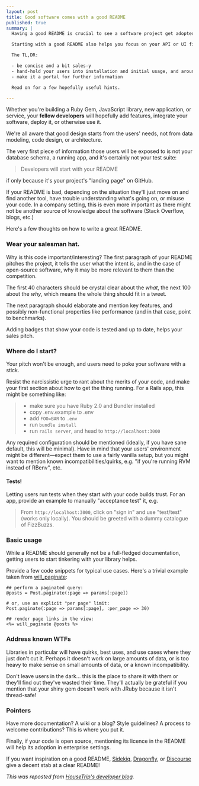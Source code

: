```yaml
---
layout: post
title: Good software comes with a good README
published: true
summary: |
  Having a good README is crucial to see a software project get adopted and well used.

  Starting with a good README also helps you focus on your API or UI first.

  The TL,DR:

  - be concise and a bit sales-y
  - hand-hold your users into installation and initial usage, and around traps
  - make it a portal for further information

  Read on for a few hopefully useful hints.

---
```



Whether you're building a Ruby Gem, JavaScript library, new application, or
service, your
**fellow developers** will hopefully add features, integrate your software, deploy
it, or otherwise use it.

We're all aware that good design starts from the users' needs, not from data modeling, code
design, or architecture.

The very first piece of information those users will be exposed to is not
your database schema, a running app, and it's certainly not your test suite:

> Developers will start with your README

if only because it's your project's "landing page" on GitHub.

If your README is bad, depending on the situation they'll just move on and find
another tool, have trouble understanding what's going on, or misuse your
code. In a company setting, this is even more important as there might not
be another source of knowledge about the software (Stack Overflow,
blogs, etc.)

Here's a few thoughts on how to write a great README.


### Wear your salesman hat.

Why is this code important/interesting? The first paragraph of your README
pitches the project, it tells the user what the intent is, and in the case
of open-source software, why it may be more relevant to them than the
competition.

The first 40 characters should be crystal clear about the *what*, the next 100
about the *why*, which means the whole thing should fit in a tweet.

The next paragraph should elaborate and mention key features, and possibly
non-functional properties like performance (and in that case, point to
benchmarks).

Adding badges that show your code is tested and up to date, helps your
sales pitch.


### Where do I start?

Your pitch won't be enough, and users need to poke your software with a
stick.

Resist the narcissistic urge to rant about the merits of your code, and
make your first section about how to get the thing running. For a Rails
app, this might be something like:

> - make sure you have Ruby 2.0 and Bundler installed
> - copy .env.example to .env
> - add `FOO=BAR` to `.env`
> - run `bundle install`
> - run `rails server`, and head to `http://localhost:3000`

Any required configuration should be mentioned (ideally, if you have sane
default, this will be minimal). Have in mind that your users' environment
might be different—expect them to use a fairly vanilla setup, but you might
want to mention known incompatibilities/quirks, e.g. "if you're running RVM
instead of RBenv", etc.


#### Tests!

Letting users run tests when they start with your code builds trust.  For
an app, provide an example to manually "acceptance test" it, e.g.

> From `http://localhost:3000`, click on "sign in" and use "test/test" (works only locally).
> You should be greeted with a dummy catalogue of FizzBuzzs.


### Basic usage

While a README should generally not be a full-fledged documentation, getting
users to start tinkering with your library helps.

Provide a few code snippets for typical use cases. Here's a trivial example
taken from [will_paginate](https://github.com/mislav/will_paginate):

    ## perform a paginated query:
    @posts = Post.paginate(:page => params[:page])

    # or, use an explicit "per page" limit:
    Post.paginate(:page => params[:page], :per_page => 30)

    ## render page links in the view:
    <%= will_paginate @posts %>


### Address known WTFs

Libraries in particular will have quirks, best uses, and use cases where
they just don't cut it. Perhaps it doesn't work on large amounts of data, or
is too heavy to make sense on small amounts of data, or a known
incompatibility.

Don't leave users in the dark... this is the place to share it with them
or they'll find out they've wasted their time. They'll actually be grateful
if you mention that your shiny gem doesn't work with JRuby because it isn't
thread-safe!


### Pointers

Have more documentation? A wiki or a blog? Style guidelines? A process to
welcome contributions? This is where you put it.

Finally, if your code is open source, mentioning its licence in the README
will help its adoption in enterprise settings.

If you want inspiration on a good README,
[Sidekiq](https://github.com/mperham/sidekiq),
[Dragonfly](https://github.com/markevans/dragonfly), or
[Discourse](https://github.com/discourse/discourse) give a decent stab at a
clear README!



*This was reposted from [HouseTrip's developer blog](http://dev.housetrip.com).*
